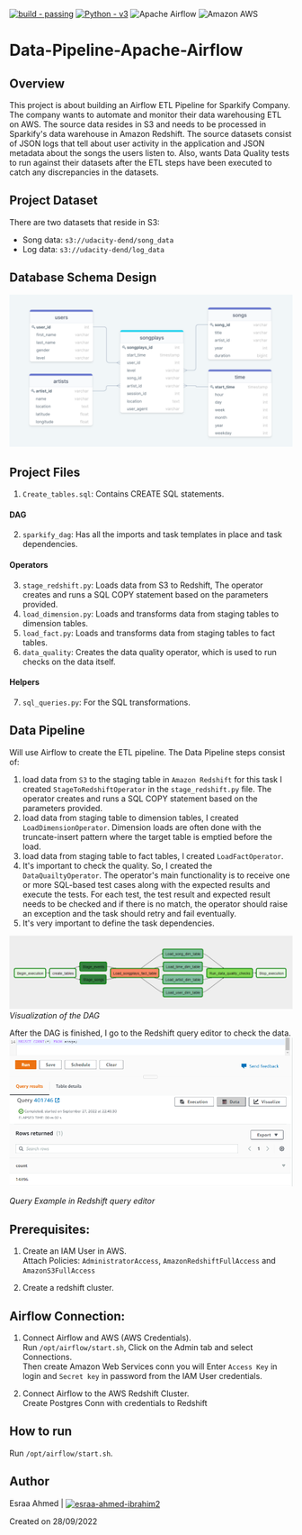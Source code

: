 [![build - passing](https://img.shields.io/badge/build-passing-2ea44f)](https://)
[![Python - v3](https://img.shields.io/badge/Python-v3-blue)](https://)
![Apache Airflow](https://img.shields.io/badge/Apache%20Airflow-017CEE?style=flat&logo=Apache%20Airflow&logoColor=white) 
![Amazon AWS](https://a11ybadges.com/badge?logo=amazonaws)

# Data-Pipeline-Apache-Airflow

## Overview
This project is about building an Airflow ETL Pipeline for Sparkify Company. The company wants to automate and monitor their data warehousing ETL on AWS.
The source data resides in S3 and needs to be processed in Sparkify's data warehouse in Amazon Redshift. The source datasets consist of JSON logs that tell about user activity in the application and JSON metadata about the songs the users listen to. Also, wants Data Quality tests to run against their datasets after the ETL steps have been executed to catch any discrepancies in the datasets.

## Project Dataset
There are two datasets that reside in S3:

- Song data: `s3://udacity-dend/song_data`
- Log data: `s3://udacity-dend/log_data`

## Database Schema Design
![schema](imgs/schema.png)
        
## Project Files
1. `Create_tables.sql`: Contains CREATE SQL statements. 
#### DAG
2. `sparkify_dag`: Has all the imports and task templates in place and task dependencies.
#### Operators
3. `stage_redshift.py`: Loads data from S3 to Redshift, The operator creates and runs a SQL COPY statement based on the parameters provided.
4. `load_dimension.py`: Loads and transforms data from staging tables to dimension tables.
5. `load_fact.py`: Loads and transforms data from staging tables to fact tables.
6. `data_quality`: Creates the data quality operator, which is used to run checks on the data itself.
#### Helpers
7. `sql_queries.py`: For the SQL transformations.

## Data Pipeline
Will use Airflow to create the ETL pipeline. The Data Pipeline steps consist of:
1. load data from `S3` to the staging table in `Amazon Redshift` for this task I created `StageToRedshiftOperator` in the `stage_redshift.py` file. The operator creates and runs a SQL COPY statement based on the parameters provided.
2. load data from staging table to dimension tables, I created `LoadDimensionOperator`. Dimension loads are often done with the truncate-insert pattern where the target table is emptied before the load. 
3. load data from staging table to fact tables, I created `LoadFactOperator`.
4. It's important to check the quality. So, I created the `DataQuailtyOperator`. The operator's main functionality is to receive one or more SQL-based test cases along with the expected results and execute the tests. For each test, the test result and expected result needs to be checked and if there is no match, the operator should raise an exception and the task should retry and fail eventually.
5. It's very important to define the task dependencies.

![dag](imgs/dag.png)
*Visualization of the DAG*

After the DAG is finished, I go to the Redshift query editor to check the data.
![query](imgs/query.png)

*Query Example in Redshift query editor*

## Prerequisites:
1. Create an IAM User in AWS. </br>
Attach Policies: `AdministratorAccess`, `AmazonRedshiftFullAccess` and `AmazonS3FullAccess`

2. Create a redshift cluster.

## Airflow Connection:
1. Connect Airflow and AWS (AWS Credentials). </br>
Run `/opt/airflow/start.sh`, Click on the Admin tab and select Connections. </br>
Then create Amazon Web Services conn you will Enter `Access Key` in login and `Secret key` in password from the IAM User credentials.

2. Connect Airflow to the AWS Redshift Cluster. </br>
Create Postgres Conn with credentials to Redshift

## How to run 
  
Run `/opt/airflow/start.sh`.

## Author
Esraa Ahmed | <a href="https://linkedin.com/in/esraa-ahmed-ibrahim2" target="blank"><img align="center" src="https://raw.githubusercontent.com/rahuldkjain/github-profile-readme-generator/master/src/images/icons/Social/linked-in-alt.svg" alt="esraa-ahmed-ibrahim2" height="15" width="15" /></a>

Created on 28/09/2022
